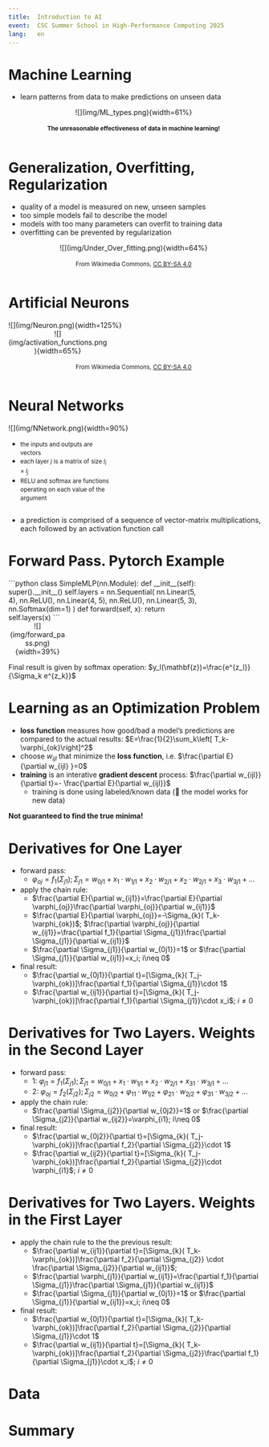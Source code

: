 ```yaml
---
title:  Introduction to AI
event:  CSC Summer School in High-Performance Computing 2025
lang:   en
---
```



# Machine Learning

- learn patterns from data to make predictions on unseen data

<div class="column"  style="width:99%; text-align: center;">
  ![](img/ML_types.png){width=61%}
  
  <small>**The unreasonable effectiveness of data in machine learning!**</small>
</div>



# Generalization, Overfitting, Regularization

- quality of a model is measured on new, unseen samples
- too simple models fail to describe the model
- models with too many parameters can overfit to training data
- overfitting can be prevented by regularization

<div class="column"  style="width:99%; text-align: center;">
  ![](img/Under_Over_fitting.png){width=64%}

  <small>From Wikimedia Commons, [CC BY-SA 4.0](https://creativecommons.org/licenses/by-sa/4.0/)</small>
</div>

# Artificial Neurons

<div class="column"  style="width:57%">
  ![](img/Neuron.png){width=125%}
</div>
<div class="column"  style="width:39%; text-align: center;">
  ![](img/activation_functions.png){width=65%}
</div>



<div class="column"  style="width:99%; text-align: center;">

  <small>From Wikimedia Commons, [CC BY-SA 4.0](https://creativecommons.org/licenses/by-sa/4.0/)</small>
</div>

#  Neural Networks

<div class="column"  style="width:58%">
  ![](img/NNetwork.png){width=90%}
</div>

<div class="column"  style="width:40%">

  - <small>the inputs and outputs are vectors </small>
  - <small>each layer $j$ is a matrix of size $l_{i}\times l_j$</small>
  - <small>RELU and softmax are functions operating on each value of the argument</small>

</div>

  - a prediction is comprised of a sequence of vector-matrix multiplications, each followed by an activation function call

    
# Forward Pass. Pytorch Example
 
<div class="column"  style="width:75%">
```python
class SimpleMLP(nn.Module):
    def __init__(self):
        super().__init__()
        self.layers = nn.Sequential(
            nn.Linear(5, 4),
            nn.ReLU(),
            nn.Linear(4, 5),
            nn.ReLU(),
            nn.Linear(5, 3),
            nn.Softmax(dim=1)
        )
    def forward(self, x):
        return self.layers(x)
```
</div>

<div class="column"  style="width:23%; text-align: center;">
![](img/forward_pass.png){width=39%}
</div>

Final result is given by softmax operation: 
$y_l(\mathbf{z})=\frac{e^{z_l}}{\Sigma_k e^{z_k}}$

# Learning as an Optimization Problem

- **loss function** measures how good/bad a model’s predictions are compared to the actual results: $E=\frac{1}{2}\sum_k\left[ T_k- \varphi_{ok}\right]^2$
- choose $w_{ijl}$ that minimize the **loss function**, i.e.
$\frac{\partial E} {\partial w_{ijl} }=0$
- **training** is an interative **gradient descent** process: $\frac{\partial w_{ijl}}{\partial t}=- \frac{\partial E}{\partial w_{ijl}}$
  -  training is done using labeled/known data (&#x1F91E; the model works for new data)
  
**Not guaranteed to find the true minima!**

# Derivatives for One Layer 

- forward pass:
     - $\varphi_{oj}=f_{1}( \Sigma_{j1}); \Sigma_{j1}= w_{0j1}+ x_1 \cdot w_{1j1}+ x_2 \cdot w_{2j1}+ x_2 \cdot w_{2j1}+ x_3 \cdot w_{3j1}+...$
- apply the chain rule:
     - $\frac{\partial E}{\partial w_{ij1}}=\frac{\partial E}{\partial \varphi_{oj}}\frac{\partial \varphi_{oj}}{\partial w_{ij1}}$
     - $\frac{\partial E}{\partial \varphi_{oj}}=-\Sigma_{k}( T_k-\varphi_{ok})$; $\frac{\partial \varphi_{oj}}{\partial w_{ij1}}=\frac{\partial f_1}{\partial \Sigma_{j1}}\frac{\partial \Sigma_{j1}}{\partial w_{ij1}}$
     - $\frac{\partial \Sigma_{j1}}{\partial w_{0j1}}=1$ or $\frac{\partial \Sigma_{j1}}{\partial w_{ij1}}=x_i; i\neq 0$
- final result:
     - $\frac{\partial w_{0j1}}{\partial t}=[\Sigma_{k}( T_j-\varphi_{ok})]\frac{\partial f_1}{\partial \Sigma_{j1}}\cdot 1$
     - $\frac{\partial w_{ij1}}{\partial t}=[\Sigma_{k}( T_j-\varphi_{ok})]\frac{\partial f_1}{\partial \Sigma_{j1}}\cdot x_i$; $i\neq 0$


# Derivatives for Two Layers. Weights in the Second Layer

- forward pass: 
     - 1: $\varphi_{j1}=f_{1}( \Sigma_{j1}); \Sigma_{j1}= w_{0j1}+ x_1 \cdot w_{1j1}+ x_2 \cdot w_{2j1}+ x_{31} \cdot w_{3j1}+...$
     - 2: $\varphi_{oj}=f_{2}( \Sigma_{j2}); \Sigma_{j2}= w_{0j2}+\varphi_{11} \cdot w_{1j2}+\varphi_{21} \cdot w_{2j2}+\varphi_{31} \cdot w_{3j2}+...$
- apply the chain rule:
     - $\frac{\partial \Sigma_{j2}}{\partial w_{0j2}}=1$ or $\frac{\partial \Sigma_{j2}}{\partial w_{ij2}}=\varphi_{i1}; i\neq 0$
- final result:
     - $\frac{\partial w_{0j2}}{\partial t}=[\Sigma_{k}( T_j-\varphi_{ok})]\frac{\partial f_2}{\partial \Sigma_{j2}}\cdot 1$
     - $\frac{\partial w_{ij2}}{\partial t}=[\Sigma_{k}( T_j-\varphi_{ok})]\frac{\partial f_2}{\partial \Sigma_{j2}}\cdot \varphi_{i1}$; $i\neq 0$
       

# Derivatives for Two Layers. Weights in the First Layer


- apply the chain rule to the the previous result:
     - $\frac{\partial w_{ij1}}{\partial t}=[\Sigma_{k}( T_k-\varphi_{ok})]\frac{\partial f_2}{\partial \Sigma_{j2}} \cdot \frac{\partial \Sigma_{j2}}{\partial w_{ij1}}$;
     -  $\frac{\partial \varphi_{j1}}{\partial w_{ij1}}=\frac{\partial f_1}{\partial \Sigma_{j1}}\frac{\partial \Sigma_{j1}}{\partial w_{ij1}}$
     - $\frac{\partial \Sigma_{j1}}{\partial w_{0j1}}=1$ or $\frac{\partial \Sigma_{j1}}{\partial w_{ij1}}=x_i; i\neq 0$
- final result:
     - $\frac{\partial w_{0j1}}{\partial t}=[\Sigma_{k}( T_k-\varphi_{ok})]\frac{\partial f_2}{\partial \Sigma_{j2}}{\partial \Sigma_{j1}}\cdot 1$
     - $\frac{\partial w_{ij1}}{\partial t}=[\Sigma_{k}( T_k-\varphi_{ok})]\frac{\partial f_2}{\partial \Sigma_{j2}}\frac{\partial f_1}{\partial \Sigma_{j1}}\cdot x_i$; $i\neq 0$

# Data


# Summary
